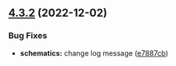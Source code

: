 ## [4.3.2](https://github.com/nontangent/ng-atomic/compare/v4.3.1...v4.3.2) (2022-12-02)


### Bug Fixes

* **schematics:** change log message ([e7887cb](https://github.com/nontangent/ng-atomic/commit/e7887cbbd7c356bc069d61cce002d7c23aff6813))
